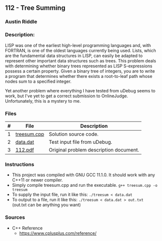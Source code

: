 ## 112 - Tree Summing
### Austin Riddle
### Description:

LISP was one of the earliest high-level programming languages
and, with FORTRAN, is one of the oldest languages currently
being used. Lists, which are the fundamental data structures in
LISP, can easily be adapted to represent other important data
structures such as trees.
This problem deals with determining whether binary trees
represented as LISP S-expressions possess a certain property.
Given a binary tree of integers, you are to write a program
that determines whether there exists a root-to-leaf path whose
nodes sum to a specified integer.

Yet another problem where everything I have tested from uDebug seems to work, but I've yet to get a correct submission to OnlineJudge. Unfortunately, this is a mystery to me.

### Files


|   #   | File                                | Description                              |
| :---: | ----------------------------------- | ---------------------------------------- |
|   1   |[treesum.cpp](./treesum.cpp) | Solution source code.                    |
|   2   |[data.dat](./data.dat)               | Test input file from uDebug.             |
|   3   |[112.pdf](./112.pdf)       | Original problem description document.   |

### Instructions

- This project was compiled with GNU GCC 11.1.0.  It should work with any C++11 or newer compiler.
- Simply compile treesum.cpp and run the executable. ```g++ treesum.cpp -o treesum```
- To supply the input file, run it like this: ```./treesum < data.dat```
- To output to a file, run it like this: ```./treesum < data.dat > out.txt``` (out.txt can be anything you want)

### Sources
- C++ Reference
    - https://www.cplusplus.com/reference/

